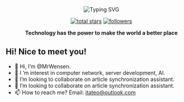 <div align="center">
  
  <!-- dynamic typing effect 动态打字效果 -->
  <div align="center">
    <a>
      <img src="https://readme-typing-svg.demolab.com?font=Fira+Code&pause=1000&width=435&lines=println(%22Hello%2C%20World%22);Cyber%20Hedgehog&center=true&size=27" alt="Typing SVG" />
    </a>
  </div>
  
  <!-- profile logo 个人资料徽标 -->
  <p align="center">
    <a href="https://github.com/MrWensen?tab=repositories&sort=stargazers">
      <img alt="total stars" title="Total stars on GitHub" src="https://custom-icon-badges.demolab.com/github/stars/MrWensen?color=55960c&style=for-the-badge&labelColor=488207&logo=star"/></a>
    <a href="https://github.com/MrWensen?tab=followers">
      <img alt="followers" title="Follow me on Github" src="https://custom-icon-badges.demolab.com/github/followers/MrWensen?color=236ad3&labelColor=1155ba&style=for-the-badge&logo=person-add&label=Follow&logoColor=white"/></a>
  </p>
  <p>
    <b>Technology has the power to make the world a better place</b>
  </p>

</div>

## Hi! Nice to meet you!

<!-- 个人简介 -->
- 👋 Hi, I’m @MrWensen.
- 👀 I ’m interest in computer network, server development, AI.
- 🌱 I’m looking to collaborate on article synchronization assistant.
- 💞️ I’m looking to collaborate on article synchronization assistant.
- 📫 How to reach me? Email: itateo@outlook.com
